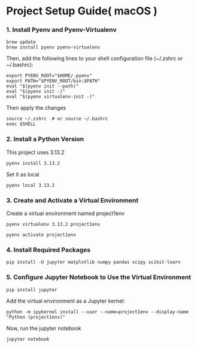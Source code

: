 # Project Setup Guide( macOS )

### 1. Install Pyenv and Pyenv-Virtualenv

```
brew update
brew install pyenv pyenv-virtualenv
```

Then, add the following lines to your shell configuration file (~/.zshrc or ~/.bashrc):

```
export PYENV_ROOT="$HOME/.pyenv"
export PATH="$PYENV_ROOT/bin:$PATH"
eval "$(pyenv init --path)"
eval "$(pyenv init -)"
eval "$(pyenv virtualenv-init -)"
```

Then apply the changes

```
source ~/.zshrc  # or source ~/.bashrc
exec $SHELL
```

### 2. Install a Python Version

This project uses 3.13.2

```
pyenv install 3.13.2
```

Set it as local

```
pyenv local 3.13.2
```

### 3. Create and Activate a Virtual Environment

Create a virtual environment named project1env

```
pyenv virtualenv 3.13.2 project1env
```

```
pyenv activate project1env
```

### 4. Install Required Packages

```
pip install -U jupyter matplotlib numpy pandas scipy scikit-learn
```

### 5. Configure Jupyter Notebook to Use the Virtual Environment

```
pip install jupyter
```

Add the virtual environment as a Jupyter kernel:

```
python -m ipykernel install --user --name=project1env --display-name "Python (project1env)"
```

Now, run the jupyter notebook

```
jupyter notebook
```
